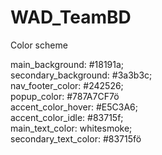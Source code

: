 # WAD_TeamBD

Color scheme

  main_background: #18191a;<br>
  secondary_background: #3a3b3c;<br>
  nav_footer_color: #242526;<br>
  popup_color: #787A7CF7ö<br>
  accent_color_hover: #E5C3A6;<br>
  accent_color_idle: #83715f;<br>
  main_text_color: whitesmoke;<br>
  secondary_text_color: #83715fö<br>



